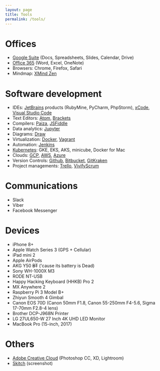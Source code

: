```yaml
---
layout: page
title: Tools
permalink: /tools/
---
```


# Offices
- [Google Suite](https://gsuite.google.com/) (Docs, Spreadsheets, Slides, Calendar, Drive)
- [Office 365](https://www.office.com/) (Word, Excel, OneNote)
- Browsers: Chrome, Firefox, Safari
- Mindmap: [XMind Zen](https://www.xmind.net/zen/)

# Software development
- IDEs: [JetBrains](https://www.jetbrains.com/) products (RubyMine, PyCharm, PhpStorm), [xCode](https://developer.apple.com/xcode/), [Visual Studio Code](https://code.visualstudio.com/)
- Text Editors: [Atom](https://atom.io/), [Brackets](https://brackets.io/)
- Compilers: [Paiza](https://paiza.io/en), [JSFiddle](https://jsfiddle.net/)
- Data analytics: [Jupyter](https://jupyter.org/)
- Diagrams: [Draw](https://draw.io)
- Virtualization: [Docker](https://www.docker.com/), [Vagrant](https://www.vagrantup.com/)
- Automation: [Jenkins](https://jenkins.io/)
- [Kubernetes](https://kubernetes.io/): GKE, EKS, AKS, minicube, Docker for Mac
- Clouds: [GCP](https://cloud.google.com/), [AWS](https://aws.amazon.com/), [Azure](https://azure.microsoft.com/en-us/)
- Version Controls: [Github](https://github.com/), [Bitbucket](https://bitbucket.org/), [GitKraken](https://www.gitkraken.com/)
- Project managements: [Trello](https://trello.com), [VivifyScrum](https://vivifyscrum.com)

# Communications
- Slack
- Viber
- Facebook Messenger

# Devices
- iPhone 8+
- Apple Watch Series 3 (GPS + Cellular)
- iPad mini 2
- Apple AirPods
- AKG Y50 ~~BT~~ ('cause its battery is Dead)
- Sony WH-1000X M3
- RODE NT-USB
- Happy Hacking Keyboard (HHKB) Pro 2
- MX Anywhere 2
- Raspberry Pi 3 Model B+
- Zhiyun Smooth 4 Gimbal
- Canon EOS 70D (Canon 50mm F1.8, Canon 55-250mm F4-5.6, Sigma 17-70mm F2.8-4 lens)
- Brother DCP-J968N Printer
- LG 27UL650-W 27 Inch 4K UHD LED Monitor
- MacBook Pro (15-inch, 2017)

# Others
- [Adobe Creative Cloud](https://www.adobe.com/creativecloud.html) (Photoshop CC, XD, Lightroom)
- [Skitch](https://evernote.com/products/skitch) (screenshot)
